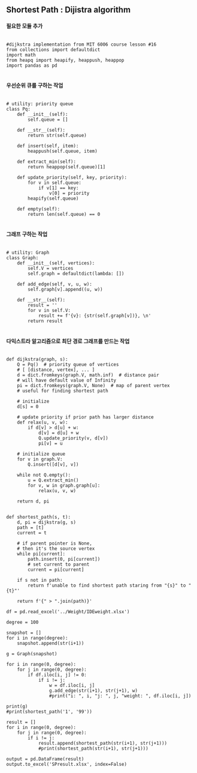 ## Shortest Path : Dijistra algorithm

#### 필요한 모듈 추가

<pre>
<code>
#dijkstra implementation from MIT 6006 course lesson #16
from collections import defaultdict
import math
from heapq import heapify, heappush, heappop
import pandas as pd
</code>
</pre>

#### 우선순위 큐를 구하는 작업
<pre>
<code>
# utility: priority queue
class Pq:
    def __init__(self):
        self.queue = []

    def __str__(self):
        return str(self.queue)

    def insert(self, item):
        heappush(self.queue, item)

    def extract_min(self):
        return heappop(self.queue)[1]

    def update_priority(self, key, priority):
        for v in self.queue:
            if v[1] == key:
                v[0] = priority
        heapify(self.queue)

    def empty(self):
        return len(self.queue) == 0
</code>
</pre>

#### 그래프 구하는 작업
<pre>
<code>
# utility: Graph
class Graph:
    def __init__(self, vertices):
        self.V = vertices
        self.graph = defaultdict(lambda: [])

    def add_edge(self, v, u, w):
        self.graph[v].append((u, w))

    def __str__(self):
        result = ''
        for v in self.V:
            result += f'{v}: {str(self.graph[v])}, \n'
        return result
</code>
</pre>

#### 다익스트라 알고리즘으로 최단 경로 그래프를 만드는 작업
<pre>
<code>
def dijkstra(graph, s):
    Q = Pq()  # priority queue of vertices
    # [ [distance, vertex], ... ]
    d = dict.fromkeys(graph.V, math.inf)  # distance pair
    # will have default value of Infinity
    pi = dict.fromkeys(graph.V, None)  # map of parent vertex
    # useful for finding shortest path

    # initialize
    d[s] = 0

    # update priority if prior path has larger distance
    def relax(u, v, w):
        if d[v] > d[u] + w:
            d[v] = d[u] + w
            Q.update_priority(v, d[v])
            pi[v] = u

    # initialize queue
    for v in graph.V:
        Q.insert([d[v], v])

    while not Q.empty():
        u = Q.extract_min()
        for v, w in graph.graph[u]:
            relax(u, v, w)

    return d, pi


def shortest_path(s, t):
    d, pi = dijkstra(g, s)
    path = [t]
    current = t

    # if parent pointer is None,
    # then it's the source vertex
    while pi[current]:
        path.insert(0, pi[current])
        # set current to parent
        current = pi[current]

    if s not in path:
        return f'unable to find shortest path staring from "{s}" to "{t}"'

    return f'{" > ".join(path)}'

df = pd.read_excel('../Weight/IDEweight.xlsx')

degree = 100

snapshot = []
for i in range(degree):
    snapshot.append(str(i+1))

g = Graph(snapshot)

for i in range(0, degree):
    for j in range(0, degree):
        if df.iloc[i, j] != 0:
            if i != j:
                w = df.iloc[i, j]
                g.add_edge(str(i+1), str(j+1), w)
                #print("i: ", i, "j: ", j, "weight: ", df.iloc[i, j])

print(g)
#print(shortest_path('1', '99'))

result = []
for i in range(0, degree):
    for j in range(0, degree):
        if i != j:
            result.append(shortest_path(str(i+1), str(j+1)))
            #print(shortest_path(str(i+1), str(j+1)))

output = pd.DataFrame(result)
output.to_excel('SPresult.xlsx', index=False)
</code>
</pre>
